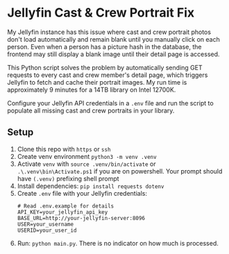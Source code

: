 # Jellyfin Cast & Crew Portrait Fix

My Jellyfin instance has this issue where cast and crew portrait photos don't load automatically and remain blank until you manually click on each person. Even when a person has a picture hash in the database, the frontend may still display a blank image until their detail page is accessed.

This Python script solves the problem by automatically sending GET requests to every cast and crew member's detail page, which triggers Jellyfin to fetch and cache their portrait images. My run time is approximately 9 minutes for a 14TB library on Intel 12700K.

Configure your Jellyfin API credentials in a `.env` file and run the script to populate all missing cast and crew portraits in your library.

## Setup
1. Clone this repo with `https` or `ssh`
2. Create venv environment `python3 -m venv .venv`
3. Activate `venv` with `source .venv/bin/activate` or `.\.venv\bin\Activate.ps1` if you are on powershell. Your prompt should have `(.venv)` prefixing shell prompt
4. Install dependencies: `pip install requests dotenv`
5. Create `.env` file with your Jellyfin credentials:
    ```env
    # Read .env.example for details
    API_KEY=your_jellyfin_api_key
    BASE_URL=http://your-jellyfin-server:8096
    USER=your_username
    USERID=your_user_id
    ```
6. Run: `python main.py`. There is no indicator on how much is processed.